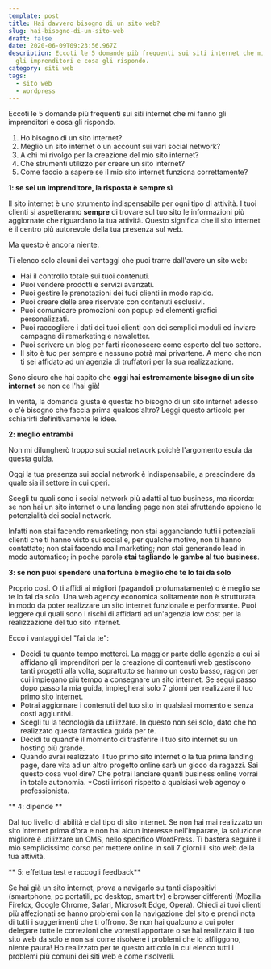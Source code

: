 ```yaml
---
template: post
title: Hai davvero bisogno di un sito web?
slug: hai-bisogno-di-un-sito-web
draft: false
date: 2020-06-09T09:23:56.967Z
description: Eccoti le 5 domande più frequenti sui siti internet che mi fanno
  gli imprenditori e cosa gli rispondo.
category: siti web
tags:
  - sito web
  - wordpress
---
```

Eccoti le 5 domande più frequenti sui siti internet che mi fanno gli imprenditori e cosa gli rispondo.

1. Ho bisogno di un sito internet?
1. Meglio un sito internet o un account sui vari social network?
1. A chi mi rivolgo per la creazione del mio sito internet?
1. Che strumenti utilizzo per creare un sito internet?
1. Come faccio a sapere se il mio sito internet funziona correttamente?

**1: se sei un imprenditore, la risposta è sempre sì**

Il sito internet è uno strumento indispensabile per ogni tipo di attività. I tuoi clienti si aspetteranno **sempre** di trovare sul tuo sito le informazioni più aggiornate che riguardano la tua attività. Questo significa che il sito internet è il centro più autorevole della tua presenza sul web.

Ma questo è ancora niente.

Ti elenco solo alcuni dei vantaggi che puoi trarre dall'avere un sito web:

* Hai il controllo totale sui tuoi contenuti.
* Puoi vendere prodotti e servizi avanzati.
* Puoi gestire le prenotazioni dei tuoi clienti in modo rapido.
* Puoi creare delle aree riservate con contenuti esclusivi.
* Puoi comunicare promozioni con popup ed elementi grafici personalizzati.
* Puoi raccogliere i dati dei tuoi clienti con dei semplici moduli ed inviare campagne di remarketing e newsletter.
* Puoi scrivere un blog per farti riconoscere come esperto del tuo settore. 
* Il sito è tuo per sempre e nessuno potrà mai privartene. A meno che non ti sei affidato ad un'agenzia di truffatori per la sua realizzazione.

Sono sicuro che hai capito che **oggi hai estremamente bisogno di un sito internet** se non ce l'hai già!

In verità, la domanda giusta è questa: ho bisogno di un sito internet adesso o c'è bisogno che faccia prima qualcos'altro? Leggi questo articolo per schiarirti definitivamente le idee.

**2: meglio entrambi**

Non mi dilungherò troppo sui social network poichè l'argomento esula da questa guida. 

Oggi la tua presenza sui social network è indispensabile, a prescindere da quale sia il settore in cui operi. 

Scegli tu quali sono i social network più adatti al tuo business, ma ricorda: se non hai un sito internet o una landing page non stai sfruttando appieno le potenzialità dei social network. 

Infatti non stai facendo remarketing; non stai agganciando tutti i potenziali clienti che ti hanno visto sui social e, per qualche motivo, non ti hanno contattato; non stai facendo mail marketing; non stai generando lead in modo automatico; in poche parole **stai tagliando le gambe al tuo business**.

**3: se non puoi spendere una fortuna è meglio che te lo fai da solo**

Proprio così. O ti affidi ai migliori (pagandoli profumatamente) o è meglio se te lo fai da solo. Una web agency economica solitamente non è strutturata in modo da poter realizzare un sito internet funzionale e performante. Puoi leggere qui quali sono i rischi di affidarti ad un'agenzia low cost per la realizzazione del tuo sito internet.

Ecco i vantaggi del "fai da te":

* Decidi tu quanto tempo metterci. La maggior parte delle agenzie a cui si affidano gli imprenditori per la creazione di contenuti web gestiscono tanti progetti alla volta, soprattutto se hanno un costo basso, ragion per cui impiegano più tempo a consegnare un sito internet. Se segui passo dopo passo la mia guida, impiegherai solo 7 giorni per realizzare il tuo primo sito internet.
* Potrai aggiornare i contenuti del tuo sito in qualsiasi momento e senza costi aggiuntivi.
* Scegli tu la tecnologia da utilizzare. In questo non sei solo, dato che ho realizzato questa fantastica guida per te.
* Decidi tu quand'è il momento di trasferire il tuo sito internet su un hosting più grande.
* Quando avrai realizzato il tuo primo sito internet o la tua prima landing page, dare vita ad un altro progetto online sarà un gioco da ragazzi. Sai questo cosa vuol dire? Che potrai lanciare quanti business online vorrai in totale autonomia.
*Costi irrisori rispetto a qualsiasi web agency o professionista.

** 4: dipende **

Dal tuo livello di abilità e dal tipo di sito internet. Se non hai mai realizzato un sito internet prima d’ora e non hai alcun interesse nell'imparare, la soluzione migliore è utilizzare un CMS, nello specifico WordPress. Ti basterà seguire il mio semplicissimo corso  per mettere online in soli 7 giorni il sito web della tua attività.

** 5: effettua test e raccogli feedback**

Se hai già un sito internet, prova a navigarlo su tanti dispositivi (smartphone, pc portatili, pc desktop, smart tv) e browser differenti (Mozilla Firefox, Google Chrome, Safari, Microsoft Edge, Opera). Chiedi ai tuoi clienti più affezionati se hanno problemi con la navigazione del sito e prendi nota di tutti i suggerimenti che ti offrono. Se non hai qualcuno a cui poter delegare tutte le correzioni che vorresti apportare o se hai realizzato il tuo sito web da solo e non sai come risolvere i problemi che lo affliggono, niente paura! Ho realizzato per te questo articolo in cui elenco tutti i problemi più comuni dei siti web e come risolverli.